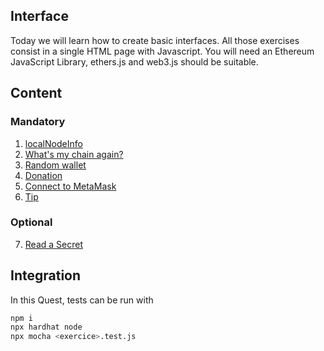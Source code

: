 ## Interface

Today we will learn how to create basic interfaces. All those exercises consist in a single HTML page with Javascript. You will need an Ethereum JavaScript Library, ethers.js and web3.js should be suitable. 

## Content
### Mandatory
1. [localNodeInfo](localNodeInfo/README.md)
2. [What's my chain again?](WhatsMyChainAgain/README.md)
3. [Random wallet](randomWallet/README.md)
4. [Donation](donation/README.md)
5. [Connect to MetaMask](connectToMetaMask/README.md)
6. [Tip](tip/README.md)

### Optional
7. [Read a Secret](readSecret/README.md)


## Integration
In this Quest, tests can be run with
```sh
npm i 
npx hardhat node
npx mocha <exercice>.test.js
```




